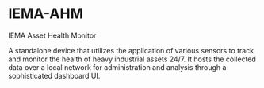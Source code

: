 # IEMA-AHM
IEMA Asset Health Monitor

A standalone device that utilizes the application of various sensors to track and monitor the health of heavy industrial assets 24/7. It hosts the collected data over a local network for administration and analysis through a sophisticated dashboard UI.
